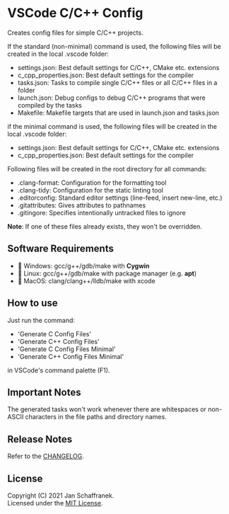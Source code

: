 # VSCode C/C++ Config

Creates config files for simple C/C++ projects.  

If the standard (non-minimal) command is used, the following files will be created in the local .vscode folder:

- settings.json: Best default settings for C/C++, CMake etc. extensions
- c_cpp_properties.json: Best default settings for the compiler
- tasks.json: Tasks to compile single C/C++ files or all C/C++ files in a folder
- launch.json: Debug configs to debug C/C++ programs that were compiled by the tasks
- Makefile: Makefile targets that are used in launch.json and tasks.json

if the minimal command is used, the following files will be created in the local .vscode folder:

- settings.json: Best default settings for C/C++, CMake etc. extensions
- c_cpp_properties.json: Best default settings for the compiler

Following files will be created in the root directory for all commands:

- .clang-format: Configuration for the formatting tool
- .clang-tidy: Configuration for the static linting tool
- .editorconfig: Standard editor settings (line-feed, insert new-line, etc.)
- .gitattributes: Gives attributes to pathnames
- .gitingore: Specifies intentionally untracked files to ignore

**Note**: If one of these files already exists, they won't be overridden.

## Software Requirements

- 🔧 Windows: gcc/g++/gdb/make with **Cygwin**
- 🔧 Linux: gcc/g++/gdb/make with package manager (e.g. **apt**)
- 🔧 MacOS: clang/clang++/lldb/make with xcode

## How to use

Just run the command:

- 'Generate C Config Files'
- 'Generate C++ Config Files'
- 'Generate C Config Files Minimal'
- 'Generate C++ Config Files Minimal'

in VSCode's command palette (F1).

## Important Notes

The generated tasks won't work whenever there are whitespaces or non-ASCII characters in the file paths and directory names.

## Release Notes

Refer to the [CHANGELOG](CHANGELOG.md).

## License

Copyright (C) 2021 Jan Schaffranek.  
Licensed under the [MIT License](LICENSE).
